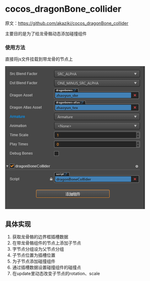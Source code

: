 # cocos_dragonBone_collider

原文：https://github.com/akaziki/cocos_dragonBone_collider

主要目的是为了给龙骨骼动态添加碰撞组件

### 使用方法

直接将js文件挂载到带龙骨的节点上

![example](./example.png)

## 具体实现

1. 获取龙骨骼的边界框插槽数据
2. 在带龙骨骼组件的节点上添加子节点
3. 字节点分组设为父节点分组
4. 子节点位置为插槽位置
5. 为子节点添加碰撞组件 
6. 通过插槽数据设置碰撞组件的碰撞点
7. 在update里动态改变子节点的rotation、scale


